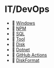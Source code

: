 # IT/DevOps

- 📁 [Windows](/it/windows/windows)
- 📁 [NPM](/it/npm/npm)
- 📁 [SQL](/it/sql/sql)
- 📁 [Tool](/it/tool/tool)
- 📁 [Disk](/it/disk/disk)
- 📄 [Dotnet](/it/dotnet)
- 📄 [GitHub Actions](/it/gitHubActions)
- 📄 [DiskFormat](/it/diskFormat)